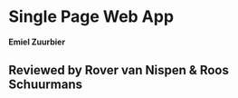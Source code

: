 Single Page Web App
===================

**Emiel Zuurbier**  

Reviewed by Rover van Nispen & Roos Schuurmans
----------------------------